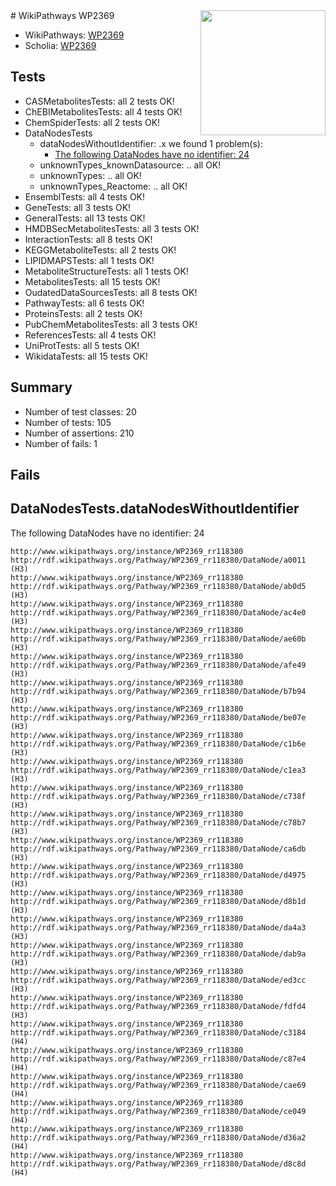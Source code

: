 <img style="float: right; width: 200px" src="https://upload.wikimedia.org/wikipedia/commons/thumb/8/83/Wplogo_with_text_500.png/640px-Wplogo_with_text_500.png" />
# WikiPathways WP2369

* WikiPathways: [WP2369](https://new.wikipathways.org/pathways/WP2369)
* Scholia: [WP2369](https://scholia.toolforge.org/wikipathways/WP2369)
## Tests
* CASMetabolitesTests: all 2 tests OK!
* ChEBIMetabolitesTests: all 4 tests OK!
* ChemSpiderTests: all 2 tests OK!
* DataNodesTests
    * dataNodesWithoutIdentifier: .x we found 1 problem(s):
        * [The following DataNodes have no identifier: 24](#8792c4b3)
    * unknownTypes_knownDatasource: .. all OK!
    * unknownTypes: .. all OK!
    * unknownTypes_Reactome: .. all OK!
* EnsemblTests: all 4 tests OK!
* GeneTests: all 3 tests OK!
* GeneralTests: all 13 tests OK!
* HMDBSecMetabolitesTests: all 3 tests OK!
* InteractionTests: all 8 tests OK!
* KEGGMetaboliteTests: all 2 tests OK!
* LIPIDMAPSTests: all 1 tests OK!
* MetaboliteStructureTests: all 1 tests OK!
* MetabolitesTests: all 15 tests OK!
* OudatedDataSourcesTests: all 8 tests OK!
* PathwayTests: all 6 tests OK!
* ProteinsTests: all 2 tests OK!
* PubChemMetabolitesTests: all 3 tests OK!
* ReferencesTests: all 4 tests OK!
* UniProtTests: all 5 tests OK!
* WikidataTests: all 15 tests OK!


## Summary

* Number of test classes: 20
* Number of tests: 105
* Number of assertions: 210
* Number of fails: 1

## Fails

<a name="8792c4b3" />

## DataNodesTests.dataNodesWithoutIdentifier

The following DataNodes have no identifier: 24
```
http://www.wikipathways.org/instance/WP2369_rr118380 http://rdf.wikipathways.org/Pathway/WP2369_rr118380/DataNode/a0011 (H3)
http://www.wikipathways.org/instance/WP2369_rr118380 http://rdf.wikipathways.org/Pathway/WP2369_rr118380/DataNode/ab0d5 (H3)
http://www.wikipathways.org/instance/WP2369_rr118380 http://rdf.wikipathways.org/Pathway/WP2369_rr118380/DataNode/ac4e0 (H3)
http://www.wikipathways.org/instance/WP2369_rr118380 http://rdf.wikipathways.org/Pathway/WP2369_rr118380/DataNode/ae60b (H3)
http://www.wikipathways.org/instance/WP2369_rr118380 http://rdf.wikipathways.org/Pathway/WP2369_rr118380/DataNode/afe49 (H3)
http://www.wikipathways.org/instance/WP2369_rr118380 http://rdf.wikipathways.org/Pathway/WP2369_rr118380/DataNode/b7b94 (H3)
http://www.wikipathways.org/instance/WP2369_rr118380 http://rdf.wikipathways.org/Pathway/WP2369_rr118380/DataNode/be07e (H3)
http://www.wikipathways.org/instance/WP2369_rr118380 http://rdf.wikipathways.org/Pathway/WP2369_rr118380/DataNode/c1b6e (H3)
http://www.wikipathways.org/instance/WP2369_rr118380 http://rdf.wikipathways.org/Pathway/WP2369_rr118380/DataNode/c1ea3 (H3)
http://www.wikipathways.org/instance/WP2369_rr118380 http://rdf.wikipathways.org/Pathway/WP2369_rr118380/DataNode/c738f (H3)
http://www.wikipathways.org/instance/WP2369_rr118380 http://rdf.wikipathways.org/Pathway/WP2369_rr118380/DataNode/c78b7 (H3)
http://www.wikipathways.org/instance/WP2369_rr118380 http://rdf.wikipathways.org/Pathway/WP2369_rr118380/DataNode/ca6db (H3)
http://www.wikipathways.org/instance/WP2369_rr118380 http://rdf.wikipathways.org/Pathway/WP2369_rr118380/DataNode/d4975 (H3)
http://www.wikipathways.org/instance/WP2369_rr118380 http://rdf.wikipathways.org/Pathway/WP2369_rr118380/DataNode/d8b1d (H3)
http://www.wikipathways.org/instance/WP2369_rr118380 http://rdf.wikipathways.org/Pathway/WP2369_rr118380/DataNode/da4a3 (H3)
http://www.wikipathways.org/instance/WP2369_rr118380 http://rdf.wikipathways.org/Pathway/WP2369_rr118380/DataNode/dab9a (H3)
http://www.wikipathways.org/instance/WP2369_rr118380 http://rdf.wikipathways.org/Pathway/WP2369_rr118380/DataNode/ed3cc (H3)
http://www.wikipathways.org/instance/WP2369_rr118380 http://rdf.wikipathways.org/Pathway/WP2369_rr118380/DataNode/fdfd4 (H3)
http://www.wikipathways.org/instance/WP2369_rr118380 http://rdf.wikipathways.org/Pathway/WP2369_rr118380/DataNode/c3184 (H4)
http://www.wikipathways.org/instance/WP2369_rr118380 http://rdf.wikipathways.org/Pathway/WP2369_rr118380/DataNode/c87e4 (H4)
http://www.wikipathways.org/instance/WP2369_rr118380 http://rdf.wikipathways.org/Pathway/WP2369_rr118380/DataNode/cae69 (H4)
http://www.wikipathways.org/instance/WP2369_rr118380 http://rdf.wikipathways.org/Pathway/WP2369_rr118380/DataNode/ce049 (H4)
http://www.wikipathways.org/instance/WP2369_rr118380 http://rdf.wikipathways.org/Pathway/WP2369_rr118380/DataNode/d36a2 (H4)
http://www.wikipathways.org/instance/WP2369_rr118380 http://rdf.wikipathways.org/Pathway/WP2369_rr118380/DataNode/d8c8d (H4)
```

